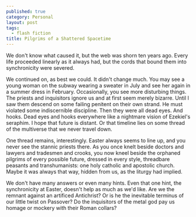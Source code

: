 ```yaml
---
published: true
category: Personal
layout: post
tags:
  - flash fiction 
title: Pilgrims of a Shattered Spacetime 
---
```


We don't know what caused it, but the web was shorn ten years ago. Every life proceeded linearly as it always had, but the cords that bound them into synchronicity were severed. 

We continued on, as best we could. It didn't change much. You may see a young woman on the subway wearing a sweater in July and see her again in a summer dress in February. Occasionally, you see more disturbing things. The priests and inquisitors ignore us and at first seem merely bizarre. Until I saw them descend on some failing penitent on their own strand. He must violated some indiscernible discipline. Then they were all dead eyes. And hooks. Dead eyes and hooks everywhere like a nightmare vision of Ezekiel's seraphim. I hope that future is distant. Or that timeline lies on some thread of the multiverse that we never travel down. 

<!-- more -->

One thread remains, interestingly. Easter always seems to line up, and you never see the stannic priests there. As you once knelt beside doctors and lawyers and tradesmen and crooks, you now kneel beside the orphaned pilgrims of every possible future, dressed in every style, threadbare peasants and transhumanists: one holy catholic and apostolic church. Maybe it was always that way, hidden from us, as the liturgy had implied.

We don't have many answers or even many hints. Even that one hint, the synchronicity at Easter, doesn't help as much as we'd like. Are we the remnant against an artificed Antichrist? Or is he the inevitable terminus of our little twist on Passover? Do the inquisitors of the metal god pay us homage or mockery with their Roman collars?




